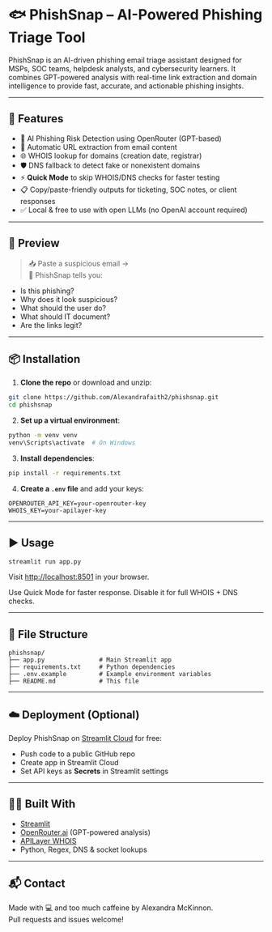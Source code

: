 
# 🐟 PhishSnap – AI-Powered Phishing Triage Tool

PhishSnap is an AI-driven phishing email triage assistant designed for MSPs, SOC teams, helpdesk analysts, and cybersecurity learners. It combines GPT-powered analysis with real-time link extraction and domain intelligence to provide fast, accurate, and actionable phishing insights.

---

## 🚀 Features

- 🧠 AI Phishing Risk Detection using OpenRouter (GPT-based)
- 🔗 Automatic URL extraction from email content
- 🌐 WHOIS lookup for domains (creation date, registrar)
- 🛡 DNS fallback to detect fake or nonexistent domains
- ⚡ **Quick Mode** to skip WHOIS/DNS checks for faster testing
- 📋 Copy/paste-friendly outputs for ticketing, SOC notes, or client responses
- ✅ Local & free to use with open LLMs (no OpenAI account required)

---

## 📸 Preview

> 📥 Paste a suspicious email →  
> 🧠 PhishSnap tells you:
- Is this phishing?
- Why does it look suspicious?
- What should the user do?
- What should IT document?
- Are the links legit?

---

## 📦 Installation

1. **Clone the repo** or download and unzip:
```bash
git clone https://github.com/Alexandrafaith2/phishsnap.git
cd phishsnap
```

2. **Set up a virtual environment**:
```bash
python -m venv venv
venv\Scripts\activate  # On Windows
```

3. **Install dependencies**:
```bash
pip install -r requirements.txt
```

4. **Create a `.env` file** and add your keys:
```env
OPENROUTER_API_KEY=your-openrouter-key
WHOIS_KEY=your-apilayer-key
```

---

## ▶️ Usage

```bash
streamlit run app.py
```

Visit [http://localhost:8501](http://localhost:8501) in your browser.

Use Quick Mode for faster response. Disable it for full WHOIS + DNS checks.

---

## 📁 File Structure

```
phishsnap/
├── app.py               # Main Streamlit app
├── requirements.txt     # Python dependencies
├── .env.example         # Example environment variables
├── README.md            # This file
```

---

## ☁️ Deployment (Optional)

Deploy PhishSnap on [Streamlit Cloud](https://streamlit.io/cloud) for free:
- Push code to a public GitHub repo
- Create app in Streamlit Cloud
- Set API keys as **Secrets** in Streamlit settings

---

## 👩‍💻 Built With

- [Streamlit](https://streamlit.io/)
- [OpenRouter.ai](https://openrouter.ai) (GPT-powered analysis)
- [APILayer WHOIS](https://apilayer.com/marketplace/whois-api)
- Python, Regex, DNS & socket lookups

---

## 📬 Contact

Made with 💻 and too much caffeine by Alexandra McKinnon.  
Pull requests and issues welcome!

